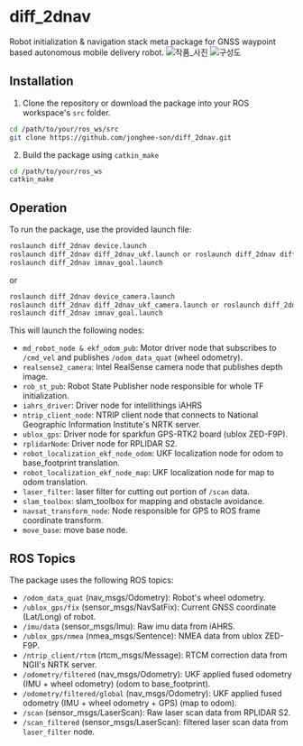 # diff_2dnav
Robot initialization & navigation stack meta package for GNSS waypoint based autonomous mobile delivery robot.
![작품_사진](https://github.com/user-attachments/assets/a9e52e55-2bda-4918-b7d5-76a4e4e07f41)
![구성도](https://github.com/user-attachments/assets/f4dbab38-a2a9-44c5-a561-14a1b428b38f)

## Installation
1. Clone the repository or download the package into your ROS workspace's ```src``` folder.
```bash
cd /path/to/your/ros_ws/src
git clone https://github.com/jonghee-son/diff_2dnav.git
```
2. Build the package using ```catkin_make```
```bash
cd /path/to/your/ros_ws
catkin_make
```

## Operation
To run the package, use the provided launch file:
```bash
roslaunch diff_2dnav device.launch
roslaunch diff_2dnav diff_2dnav_ukf.launch or roslaunch diff_2dnav diff_2dnav_ukf_odom.launch
roslaunch diff_2dnav imnav_goal.launch
```
or
```bash
roslaunch diff_2dnav device_camera.launch
roslaunch diff_2dnav diff_2dnav_ukf_camera.launch or roslaunch diff_2dnav diff_2dnav_ukf_odom_camera.launch
roslaunch diff_2dnav imnav_goal.launch
```
This will launch the following nodes:
 * ```md_robot_node & ekf_odom_pub```: Motor driver node that subscribes to ```/cmd_vel``` and publishes ```/odom_data_quat``` (wheel odometry).
 * ```realsense2_camera```: Intel RealSense camera node that publishes depth image.
 * ```rob_st_pub```: Robot State Publisher node responsible for whole TF initialization.
 * ```iahrs_driver```: Driver node for intellithings iAHRS
 * ```ntrip_client_node```: NTRIP client node that connects to National Geographic Information Institute's NRTK server.
 * ```ublox_gps```: Driver node for sparkfun GPS-RTK2 board (ublox ZED-F9P).
 * ```rplidarNode```: Driver node for RPLIDAR S2.
 * ```robot_localization_ekf_node_odom```: UKF localization node for odom to base_footprint translation.
 * ```robot_localization_ekf_node_map```: UKF localization node for map to odom translation.
 * ```laser_filter```: laser filter for cutting out portion of ```/scan``` data.
 * ```slam_toolbox```: slam_toolbox for mapping and obstacle avoidance.
 * ```navsat_transform_node```: Node responsible for GPS to ROS frame coordinate transform.
 * ```move_base```: move base node.
   
## ROS Topics
The package uses the following ROS topics:
 * ```/odom_data_quat``` (nav_msgs/Odometry): Robot's wheel odometry.
 * ```/ublox_gps/fix``` (sensor_msgs/NavSatFix): Current GNSS coordinate (Lat/Long) of robot.
 * ```/imu/data``` (sensor_msgs/Imu): Raw imu data from iAHRS.
 * ```/ublox_gps/nmea``` (nmea_msgs/Sentence): NMEA data from ublox ZED-F9P.
 * ```/ntrip_client/rtcm``` (rtcm_msgs/Message): RTCM correction data from NGII's NRTK server.
 * ```/odometry/filtered``` (nav_msgs/Odometry): UKF applied fused odometry (IMU + wheel odometry) (odom to base_footprint).
 * ```/odometry/filtered/global``` (nav_msgs/Odometry): UKF applied fused odometry (IMU + wheel odometry + GPS) (map to odom).
 * ```/scan``` (sensor_msgs/LaserScan): Raw laser scan data from RPLIDAR S2.
 * ```/scan_filtered``` (sensor_msgs/LaserScan): filtered laser scan data from ```laser_filter``` node.
